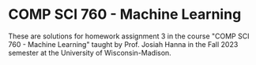 # COMP SCI 760 - Machine Learning

These are solutions for homework assignment 3 in the course "COMP SCI 760 - Machine Learning" taught by Prof. Josiah Hanna in the Fall 2023 semester at the University of Wisconsin-Madison.
